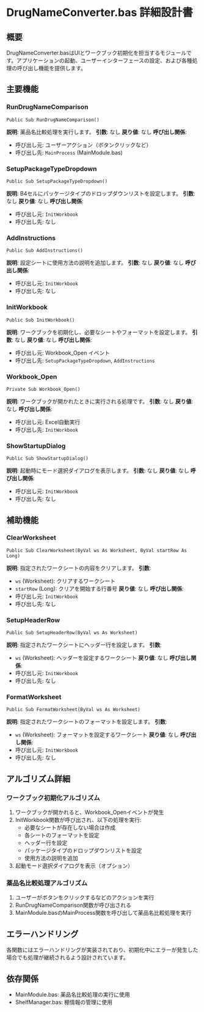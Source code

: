 # DrugNameConverter.bas 詳細設計書

## 概要
DrugNameConverter.basはUIとワークブック初期化を担当するモジュールです。アプリケーションの起動、ユーザーインターフェースの設定、および各種処理の呼び出し機能を提供します。

## 主要機能

### RunDrugNameComparison
```vba
Public Sub RunDrugNameComparison()
```
**説明**: 薬品名比較処理を実行します。
**引数**: なし
**戻り値**: なし
**呼び出し関係**:
- 呼び出し元: ユーザーアクション（ボタンクリックなど）
- 呼び出し先: `MainProcess` (MainModule.bas)

### SetupPackageTypeDropdown
```vba
Public Sub SetupPackageTypeDropdown()
```
**説明**: B4セルにパッケージタイプのドロップダウンリストを設定します。
**引数**: なし
**戻り値**: なし
**呼び出し関係**:
- 呼び出し元: `InitWorkbook`
- 呼び出し先: なし

### AddInstructions
```vba
Public Sub AddInstructions()
```
**説明**: 設定シートに使用方法の説明を追加します。
**引数**: なし
**戻り値**: なし
**呼び出し関係**:
- 呼び出し元: `InitWorkbook`
- 呼び出し先: なし

### InitWorkbook
```vba
Public Sub InitWorkbook()
```
**説明**: ワークブックを初期化し、必要なシートやフォーマットを設定します。
**引数**: なし
**戻り値**: なし
**呼び出し関係**:
- 呼び出し元: Workbook_Open イベント
- 呼び出し先: `SetupPackageTypeDropdown`, `AddInstructions`

### Workbook_Open
```vba
Private Sub Workbook_Open()
```
**説明**: ワークブックが開かれたときに実行される処理です。
**引数**: なし
**戻り値**: なし
**呼び出し関係**:
- 呼び出し元: Excel自動実行
- 呼び出し先: `InitWorkbook`

### ShowStartupDialog
```vba
Public Sub ShowStartupDialog()
```
**説明**: 起動時にモード選択ダイアログを表示します。
**引数**: なし
**戻り値**: なし
**呼び出し関係**:
- 呼び出し元: `InitWorkbook`
- 呼び出し先: なし

## 補助機能

### ClearWorksheet
```vba
Public Sub ClearWorksheet(ByVal ws As Worksheet, ByVal startRow As Long)
```
**説明**: 指定されたワークシートの内容をクリアします。
**引数**: 
- `ws` (Worksheet): クリアするワークシート
- `startRow` (Long): クリアを開始する行番号
**戻り値**: なし
**呼び出し関係**:
- 呼び出し元: `InitWorkbook`
- 呼び出し先: なし

### SetupHeaderRow
```vba
Public Sub SetupHeaderRow(ByVal ws As Worksheet)
```
**説明**: 指定されたワークシートにヘッダー行を設定します。
**引数**: 
- `ws` (Worksheet): ヘッダーを設定するワークシート
**戻り値**: なし
**呼び出し関係**:
- 呼び出し元: `InitWorkbook`
- 呼び出し先: なし

### FormatWorksheet
```vba
Public Sub FormatWorksheet(ByVal ws As Worksheet)
```
**説明**: 指定されたワークシートのフォーマットを設定します。
**引数**: 
- `ws` (Worksheet): フォーマットを設定するワークシート
**戻り値**: なし
**呼び出し関係**:
- 呼び出し元: `InitWorkbook`
- 呼び出し先: なし

## アルゴリズム詳細

### ワークブック初期化アルゴリズム
1. ワークブックが開かれると、Workbook_Openイベントが発生
2. InitWorkbook関数が呼び出され、以下の処理を実行:
   - 必要なシートが存在しない場合は作成
   - 各シートのフォーマットを設定
   - ヘッダー行を設定
   - パッケージタイプのドロップダウンリストを設定
   - 使用方法の説明を追加
3. 起動モード選択ダイアログを表示（オプション）

### 薬品名比較処理アルゴリズム
1. ユーザーがボタンをクリックするなどのアクションを実行
2. RunDrugNameComparison関数が呼び出される
3. MainModule.basのMainProcess関数を呼び出して薬品名比較処理を実行

## エラーハンドリング
各関数にはエラーハンドリングが実装されており、初期化中にエラーが発生した場合でも処理が継続されるよう設計されています。

## 依存関係
- MainModule.bas: 薬品名比較処理の実行に使用
- ShelfManager.bas: 棚情報の管理に使用
